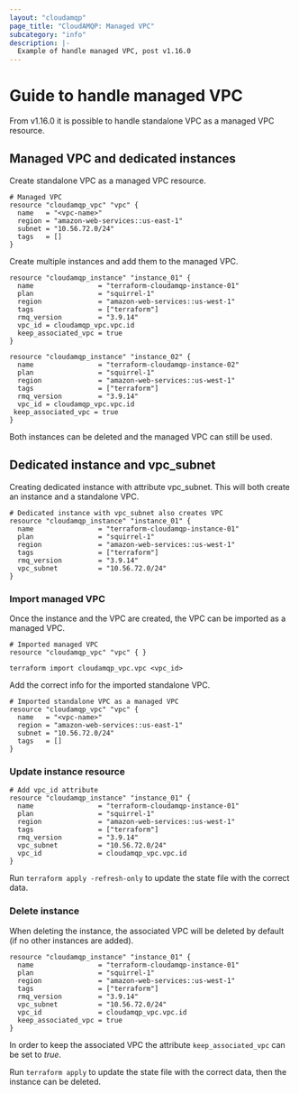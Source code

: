 ```yaml
---
layout: "cloudamqp"
page_title: "CloudAMQP: Managed VPC"
subcategory: "info"
description: |-
  Example of handle managed VPC, post v1.16.0
---
```


# Guide to handle managed VPC

From v1.16.0 it is possible to handle standalone VPC as a managed VPC resource.

## Managed VPC and dedicated instances

Create standalone VPC as a managed VPC resource.

```hcl
# Managed VPC
resource "cloudamqp_vpc" "vpc" {
  name   = "<vpc-name>"
  region = "amazon-web-services::us-east-1"
  subnet = "10.56.72.0/24"
  tags   = []
}
```
Create multiple instances and add them to the managed VPC.

```hcl
resource "cloudamqp_instance" "instance_01" {
  name                = "terraform-cloudamqp-instance-01"
  plan                = "squirrel-1"
  region              = "amazon-web-services::us-west-1"
  tags                = ["terraform"]
  rmq_version         = "3.9.14"
  vpc_id = cloudamqp_vpc.vpc.id
  keep_associated_vpc = true
}

resource "cloudamqp_instance" "instance_02" {
  name                = "terraform-cloudamqp-instance-02"
  plan                = "squirrel-1"
  region              = "amazon-web-services::us-west-1"
  tags                = ["terraform"]
  rmq_version         = "3.9.14"
  vpc_id = cloudamqp_vpc.vpc.id
 keep_associated_vpc = true
}
```

Both instances can be deleted and the managed VPC can still be used.

## Dedicated instance and vpc_subnet

Creating dedicated instance with attribute vpc_subnet. This will both create an instance and a standalone VPC.

```hcl
# Dedicated instance with vpc_subnet also creates VPC
resource "cloudamqp_instance" "instance_01" {
  name                = "terraform-cloudamqp-instance-01"
  plan                = "squirrel-1"
  region              = "amazon-web-services::us-west-1"
  tags                = ["terraform"]
  rmq_version         = "3.9.14"
  vpc_subnet          = "10.56.72.0/24"
}
```

### Import managed VPC
Once the instance and the VPC are created, the VPC can be imported as a managed VPC.

```hcl
# Imported managed VPC
resource "cloudamqp_vpc" "vpc" { }
```
`terraform import cloudamqp_vpc.vpc <vpc_id>`

Add the correct info for the imported standalone VPC.

```hcl
# Imported standalone VPC as a managed VPC
resource "cloudamqp_vpc" "vpc" {
  name   = "<vpc-name>"
  region = "amazon-web-services::us-east-1"
  subnet = "10.56.72.0/24"
  tags   = []
}
```

### Update instance resource

```hcl
# Add vpc_id attribute
resource "cloudamqp_instance" "instance_01" {
  name                = "terraform-cloudamqp-instance-01"
  plan                = "squirrel-1"
  region              = "amazon-web-services::us-west-1"
  tags                = ["terraform"]
  rmq_version         = "3.9.14"
  vpc_subnet          = "10.56.72.0/24"
  vpc_id              = cloudamqp_vpc.vpc.id
}
```

Run `terraform apply -refresh-only` to update the state file with the correct data.

### Delete instance

When deleting the instance, the associated VPC will be deleted by default (if no other instances are added).

```hcl
resource "cloudamqp_instance" "instance_01" {
  name                = "terraform-cloudamqp-instance-01"
  plan                = "squirrel-1"
  region              = "amazon-web-services::us-west-1"
  tags                = ["terraform"]
  rmq_version         = "3.9.14"
  vpc_subnet          = "10.56.72.0/24"
  vpc_id              = cloudamqp_vpc.vpc.id
  keep_associated_vpc = true
}
```

In order to keep the associated VPC the attribute `keep_associated_vpc` can be set to *true*.

Run `terraform apply` to update the state file with the correct data, then the instance can be deleted.
